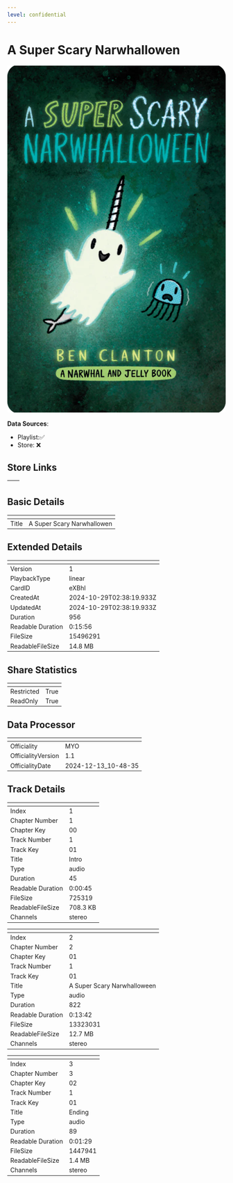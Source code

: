 ```yaml
---
level: confidential
---
```

# A Super Scary Narwhallowen

![card_[eXBhI].png](../../img/cards/card_[eXBhI].png)

**Data Sources**: 

- Playlist:✅
- Store: ❌


## Store Links

| <!-- --> | <!-- --> |
| - | - |


## Basic Details

| <!-- --> | <!-- --> |
| - | - |
| Title | A Super Scary Narwhallowen |


## Extended Details

| <!-- --> | <!-- --> |
| - | - |
| Version | 1 |
| PlaybackType | linear |
| CardID | eXBhI |
| CreatedAt | 2024-10-29T02:38:19.933Z |
| UpdatedAt | 2024-10-29T02:38:19.933Z |
| Duration | 956 |
| Readable Duration | 0:15:56 |
| FileSize | 15496291 |
| ReadableFileSize | 14.8 MB |


## Share Statistics

| <!-- --> | <!-- --> |
| - | - |
| Restricted | True |
| ReadOnly | True |


## Data Processor

| <!-- --> | <!-- --> |
| - | - |
| Officiality | MYO
| OfficialityVersion | 1.1
| OfficialityDate | 2024-12-13_10-48-35


## Track Details

| <!-- --> | <!-- --> |
| - | - |
| Index | 1 |
| Chapter Number | 1 |
| Chapter Key | 00 |
| Track Number | 1 |
| Track Key | 01 |
| Title | Intro |
| Type | audio |
| Duration | 45 |
| Readable Duration | 0:00:45 |
| FileSize | 725319 |
| ReadableFileSize | 708.3 KB |
| Channels | stereo |

| <!-- --> | <!-- --> |
| - | - |
| Index | 2 |
| Chapter Number | 2 |
| Chapter Key | 01 |
| Track Number | 1 |
| Track Key | 01 |
| Title | A Super Scary Narwhalloween |
| Type | audio |
| Duration | 822 |
| Readable Duration | 0:13:42 |
| FileSize | 13323031 |
| ReadableFileSize | 12.7 MB |
| Channels | stereo |

| <!-- --> | <!-- --> |
| - | - |
| Index | 3 |
| Chapter Number | 3 |
| Chapter Key | 02 |
| Track Number | 1 |
| Track Key | 01 |
| Title | Ending |
| Type | audio |
| Duration | 89 |
| Readable Duration | 0:01:29 |
| FileSize | 1447941 |
| ReadableFileSize | 1.4 MB |
| Channels | stereo |

